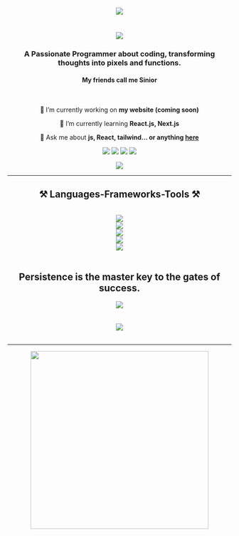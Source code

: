 <h1 align="center">
    <img src="https://readme-typing-svg.herokuapp.com/?font=Righteous&size=35&center=true&vCenter=true&width=700&height=70&duration=2000&lines=Hi+There!+👋;+I'm+Abolfazl+Javadineya!;" />
</h1>

<h1 align="center">
    <img src="https://readme-typing-svg.herokuapp.com/?font=Righteous&size=35&center=true&vCenter=true&width=700&height=70&duration=2000&lines=if+its+diamond💎;+It's+Mine!;" />
</h1>

<h3 align="center">A Passionate Programmer about coding, transforming thoughts into pixels and functions.</h3>
<h4 align="center">My friends call me Sinior </h4>
<br/>

<div align="center">
 
 🔭 I’m currently working on **my website (coming soon)**
 
 🌱 I’m currently learning **React.js, Next.js**

💬 Ask me about **js, React, tailwind... or anything [here](https://github.com/mrjs6781/mrjs6781/issues)**

<div align="center"> 
  <a href = "mailto:mr.js.programmer@gmail.com"><img src="https://img.shields.io/badge/-Gmail-%23333?style=for-the-badge&logo=gmail&logoColor=white" target="_blank"></a>
  <a href="" target="_blank"><img src="https://img.shields.io/badge/-LinkedIn-%230077B5?style=for-the-badge&logo=linkedin&logoColor=white" target="_blank"></a> 
  
  <a href ="https://wonderful.dev/saeedsoodi" target="_blank">
    <img src="https://img.shields.io/badge/Wonderful.dev-black?style=for-the-badge"/></a>
    
   <a href ="https://wakatime.com/@018da999-df4c-4fff-971b-06cddf39324c" target="_blank">
    <img src="https://img.shields.io/badge/WakaTime-red?style=for-the-badge"/></a>
    
  <a href=""><img src="![Static Badge](https://img.shields.io/badge/WakaTime-orange?style=flat)"/></a>

</div>
 <hr/>
 
<h2 align="center">⚒️ Languages-Frameworks-Tools ⚒️</h2>
<br/>
<div align="center">
    <img src="https://skillicons.dev/icons?i=javascript,npm" /><br>
    <img src="https://skillicons.dev/icons?i=html,css,bootstrap,sass" /><br>
    <img src="https://skillicons.dev/icons?i=vscode,github,git" /><br>
    <img src="https://skillicons.dev/icons?i=tailwind,react,threejs,nodejs" /><br>
     <img src="https://skillicons.dev/icons?i=figma" /><br>

</div>
<div>
    <br>
    <h2 align="center"> Persistence is the master key to the gates of success.</h2>
    
![](https://github-readme-streak-stats.herokuapp.com/?user=Saeid-Soodi&theme=vue-dark&hide_border=false)<br/><br/><br/>
![](https://github-readme-stats.vercel.app/api/top-langs/?username=Saeid-Soodi&theme=vue-dark&hide_border=false&include_all_commits=true&count_private=false&layout=compact)<br/>
<br/>
<hr/>
<img src='https://randommeme-five.vercel.app/' style="height: 400px;"/>

</div>
